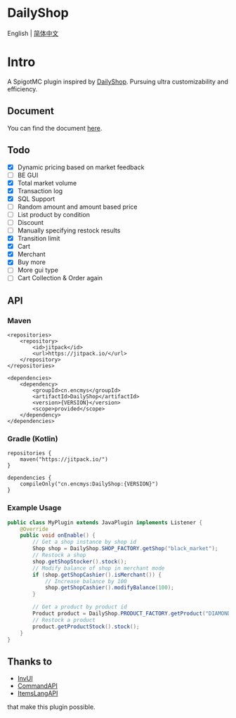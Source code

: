 # DailyShop

English | [简体中文](README_ZH_CN.md)

# Intro

A SpigotMC plugin inspired by [DailyShop](https://github.com/divios/DailyShop). Pursuing ultra customizability and efficiency.

## Document

You can find the document [here](https://docs.encmys.cn/s/ykdz-plugin-docs).

## Todo

- [x] Dynamic pricing based on market feedback
- [ ] BE GUI
- [x] Total market volume
- [x] Transaction log
- [x] SQL Support
- [ ] Random amount and amount based price
- [ ] List product by condition
- [ ] Discount
- [ ] Manually specifying restock results
- [x] Transition limit
- [x] Cart
- [x] Merchant
- [x] Buy more
- [ ] More gui type
- [ ] Cart Collection & Order again

## API

### Maven

```
<repositories>
    <repository>
        <id>jitpack</id>
        <url>https://jitpack.io/</url>
    </repository>
</repositories>
```

```
<dependencies>
    <dependency>
        <groupId>cn.encmys</groupId>
        <artifactId>DailyShop</artifactId>
        <version>{VERSION}</version>
        <scope>provided</scope>
    </dependency>
</dependencies>
```

### Gradle (Kotlin)

```
repositories {
    maven("https://jitpack.io/")
}
```

```
dependencies {
    compileOnly("cn.encmys:DailyShop:{VERSION}")
}
```

### Example Usage

```java
public class MyPlugin extends JavaPlugin implements Listener {
    @Override
    public void onEnable() {
        // Get a shop instance by shop id
        Shop shop = DailyShop.SHOP_FACTORY.getShop("black_market");
        // Restock a shop
        shop.getShopStocker().stock();
        // Modify balance of shop in merchant mode
        if (shop.getShopCashier().isMerchant()) {
            // Increase balance by 100
            shop.getShopCashier().modifyBalance(100);
        }

        // Get a product by product id
        Product product = DailyShop.PRODUCT_FACTORY.getProduct("DIAMOND_ORE");
        // Restock a product
        product.getProductStock().stock();
    }
}
```

## Thanks to

- [InvUI](https://github.com/NichtStudioCode/InvUI)
- [CommandAPI](https://github.com/JorelAli/CommandAPI)
- [ItemsLangAPI](https://github.com/Rubix327/ItemsLangAPI)

that make this plugin possible.